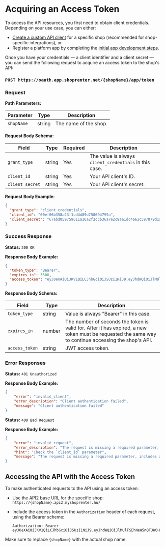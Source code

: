# Acquiring an Access Token

To access the API resources, you first need to obtain client credentials.
Depending on your use case, you can either:

- [Create a custom API client](./10_custom_api_clients.md) for a specific shop (recommended for shop-specific integrations), or
- Register a platform app by completing the [initial app development steps](../app-development/01_getting_started.md).

Once you have your credentials — a client identifier and a client secret — you can send the following request to acquire
an access token to the shop's API:

### `POST https://oauth.app.shoprenter.net/{shopName}/app/token`

### Request

**Path Parameters:**

| Parameter  | Type   | Description           |
|------------|--------|-----------------------|
| `shopName` | string | The name of the shop. |


**Request Body Schema:**

| Field           | Type     | Required | Description                                          |
|-----------------|----------|----------|------------------------------------------------------|
| `grant_type`    | string   | Yes      | The value is always `client_credentials` in this case. |
| `client_id`     | string   | Yes      | Your API client's ID.                          |
| `client_secret` | string   | Yes      | Your API client's secret.                      |

**Request Body Example:**

```json
{
  "grant_type": "client_credentials",
  "client_id": "60ef06b358a23f1cd4d89d750694799a",
  "client_secret": "67abd059759611a16a2f2ccb36a7e2c8aa1dc4661c597879d1ad2ce25bc19ea5ea2ba5e7c817b9b6a679"
}
```

### Success Response

**Status:** `200 OK`

**Response Body Example:**

```json
{
  "token_type": "Bearer",
  "expires_in": 3600,
  "access_token": "eyJ0eXAiOiJKV1QiLCJhbGciOiJSUzI1NiJ9.eyJhdWQiOiJlMUlFSEhNeW5nQTJWOHQ2WnM1N1ZibWgiLCJqdGkiOiJhMWUxOWZkYzg..."
}
```

**Response Body Schema:**

| Field          | Type   | Description                                                                                                                                          |
|----------------|--------|------------------------------------------------------------------------------------------------------------------------------------------------------|
| `token_type`   | string | Value is always "Bearer" in this case.                                                                                                               |
| `expires_in`   | number | The number of seconds the token is valid for. After it has expired, a new token must be requested the same way to continue accessing the shop's API. |
| `access_token` | string | JWT access token.                                                                                                                                    |

### Error Responses

**Status:** `401 Unauthorized`

**Response Body Example:**

```json
{
    "error": "invalid_client",
    "error_description": "Client authentication failed",
    "message": "Client authentication failed"
}
```

**Status:** `400 Bad Request`

**Response Body Example:**

```json
{
    "error": "invalid_request",
    "error_description": "The request is missing a required parameter, includes an invalid parameter value, includes a parameter more than once, or is otherwise malformed.",
    "hint": "Check the `client_id` parameter",
    "message": "The request is missing a required parameter, includes an invalid parameter value, includes a parameter more than once, or is otherwise malformed."
}
```

## Accessing the API with the Access Token

To make authenticated requests to the API using an access token:

- Use the API2 base URL for the specific shop:  
  `https://{shopName}.api2.myshoprenter.hu/`

- Include the access token in the `Authorization` header of each request, using the Bearer scheme:

  ```
  Authorization: Bearer eyJ0eXAiOiJKV1QiLCJhbGciOiJSUzI1NiJ9.eyJhdWQiOiJlMUlFSEhNeW5nQTJWOHQ2WnM1N1ZibWgiLCJqdGkiOiJhMWUxOWZkYzg...
  ```

Make sure to replace `{shopName}` with the actual shop name.
